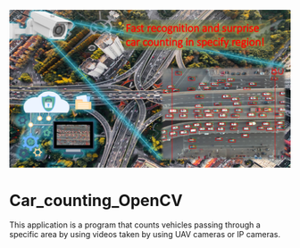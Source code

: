 ![Car_counting](Car_counting.jpg)
# Car_counting_OpenCV
This application is a program that counts vehicles passing through a specific area by using videos taken by using UAV cameras or IP cameras.

